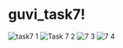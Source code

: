 # guvi_task7!
![task7 1](https://github.com/suganyaanbalagan123/guvi_task7/assets/133192593/c9648d6b-fb89-4237-b482-ab09969ac8f9)
![Task 7 2](https://github.com/suganyaanbalagan123/guvi_task7/assets/133192593/cd960ef9-e16e-470d-9139-9ddeee57995f)
![7 3](https://github.com/suganyaanbalagan123/guvi_task7/assets/133192593/311857f0-a844-4569-baf1-af4d79a73814)
![7 4](https://github.com/suganyaanbalagan123/guvi_task7/assets/133192593/0aeeba18-65ce-4e1e-a0af-910613d6f111)
